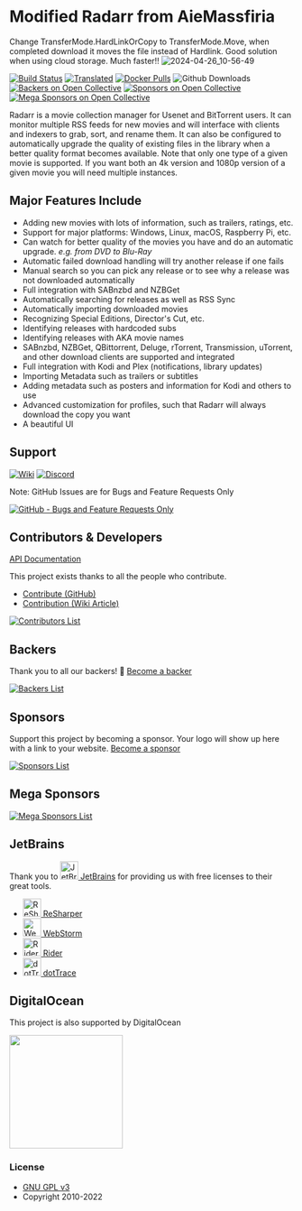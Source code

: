 # Modified Radarr from AieMassfiria

Change TransferMode.HardLinkOrCopy to TransferMode.Move, when completed download it moves the file instead of Hardlink. Good solution when using cloud storage. Much faster!!
![2024-04-26_10-56-49](https://github.com/aiemassfiria/Radarr/assets/37018761/834e06a6-37f0-4fc9-a8c9-d8ff65737d82)

[![Build Status](https://dev.azure.com/Radarr/Radarr/_apis/build/status/Radarr.Radarr?branchName=develop)](https://dev.azure.com/Radarr/Radarr/_build/latest?definitionId=1&branchName=develop)
[![Translated](https://translate.servarr.com/widgets/servarr/-/radarr/svg-badge.svg)](https://translate.servarr.com/engage/radarr/?utm_source=widget)
[![Docker Pulls](https://img.shields.io/docker/pulls/linuxserver/radarr.svg)](https://wiki.servarr.com/radarr/installation/docker)
![Github Downloads](https://img.shields.io/github/downloads/Radarr/Radarr/total.svg)
[![Backers on Open Collective](https://opencollective.com/Radarr/backers/badge.svg)](#backers)
[![Sponsors on Open Collective](https://opencollective.com/Radarr/sponsors/badge.svg)](#sponsors)
[![Mega Sponsors on Open Collective](https://opencollective.com/Radarr/megasponsors/badge.svg)](#mega-sponsors)

Radarr is a movie collection manager for Usenet and BitTorrent users. It can monitor multiple RSS feeds for new movies and will interface with clients and indexers to grab, sort, and rename them. It can also be configured to automatically upgrade the quality of existing files in the library when a better quality format becomes available.
Note that only one type of a given movie is supported. If you want both an 4k version and 1080p version of a given movie you will need multiple instances.

## Major Features Include

* Adding new movies with lots of information, such as trailers, ratings, etc.
* Support for major platforms: Windows, Linux, macOS, Raspberry Pi, etc.
* Can watch for better quality of the movies you have and do an automatic upgrade. *e.g. from DVD to Blu-Ray*
* Automatic failed download handling will try another release if one fails
* Manual search so you can pick any release or to see why a release was not downloaded automatically
* Full integration with SABnzbd and NZBGet
* Automatically searching for releases as well as RSS Sync
* Automatically importing downloaded movies
* Recognizing Special Editions, Director's Cut, etc.
* Identifying releases with hardcoded subs
* Identifying releases with AKA movie names
* SABnzbd, NZBGet, QBittorrent, Deluge, rTorrent, Transmission, uTorrent, and other download clients are supported and integrated
* Full integration with Kodi and Plex (notifications, library updates)
* Importing Metadata such as trailers or subtitles
* Adding metadata such as posters and information for Kodi and others to use
* Advanced customization for profiles, such that Radarr will always download the copy you want
* A beautiful UI

## Support

[![Wiki](https://img.shields.io/badge/servarr-wiki-181717.svg?maxAge=60)](https://wiki.servarr.com/radarr)
[![Discord](https://img.shields.io/badge/discord-chat-7289DA.svg?maxAge=60)](https://radarr.video/discord)

Note: GitHub Issues are for Bugs and Feature Requests Only

[![GitHub - Bugs and Feature Requests Only](https://img.shields.io/badge/github-issues-red.svg?maxAge=60)](https://github.com/Radarr/Radarr/issues)

## Contributors & Developers

[API Documentation](https://radarr.video/docs/api/)

This project exists thanks to all the people who contribute.
- [Contribute (GitHub)](CONTRIBUTING.md)
- [Contribution (Wiki Article)](https://wiki.servarr.com/radarr/contributing)

[![Contributors List](https://opencollective.com/Radarr/contributors.svg?width=890&button=false)](https://github.com/Radarr/Radarr/graphs/contributors)

## Backers

Thank you to all our backers! 🙏 [Become a backer](https://opencollective.com/Radarr#backer)

[![Backers List](https://opencollective.com/Radarr/backers.svg?width=890)](https://opencollective.com/Radarr#backer)

## Sponsors

Support this project by becoming a sponsor. Your logo will show up here with a link to your website. [Become a sponsor](https://opencollective.com/Radarr#sponsor)

[![Sponsors List](https://opencollective.com/Radarr/sponsors.svg?width=890)](https://opencollective.com/Radarr#sponsor)

## Mega Sponsors

[![Mega Sponsors List](https://opencollective.com/Radarr/tiers/mega-sponsor.svg?width=890)](https://opencollective.com/Radarr#mega-sponsor)

## JetBrains

Thank you to [<img src="/Logo/jetbrains.svg" alt="JetBrains" width="32"> JetBrains](http://www.jetbrains.com/) for providing us with free licenses to their great tools.

* [<img src="/Logo/resharper.svg" alt="ReSharper" width="32"> ReSharper](http://www.jetbrains.com/resharper/)
* [<img src="/Logo/webstorm.svg" alt="WebStorm" width="32"> WebStorm](http://www.jetbrains.com/webstorm/)
* [<img src="/Logo/rider.svg" alt="Rider" width="32"> Rider](http://www.jetbrains.com/rider/)
* [<img src="/Logo/dottrace.svg" alt="dotTrace" width="32"> dotTrace](http://www.jetbrains.com/dottrace/)

## DigitalOcean

This project is also supported by DigitalOcean
<p>
  <a href="https://www.digitalocean.com/">
    <img src="https://opensource.nyc3.cdn.digitaloceanspaces.com/attribution/assets/SVG/DO_Logo_horizontal_blue.svg" width="201px">
  </a>
</p>

### License

* [GNU GPL v3](http://www.gnu.org/licenses/gpl.html)
* Copyright 2010-2022
